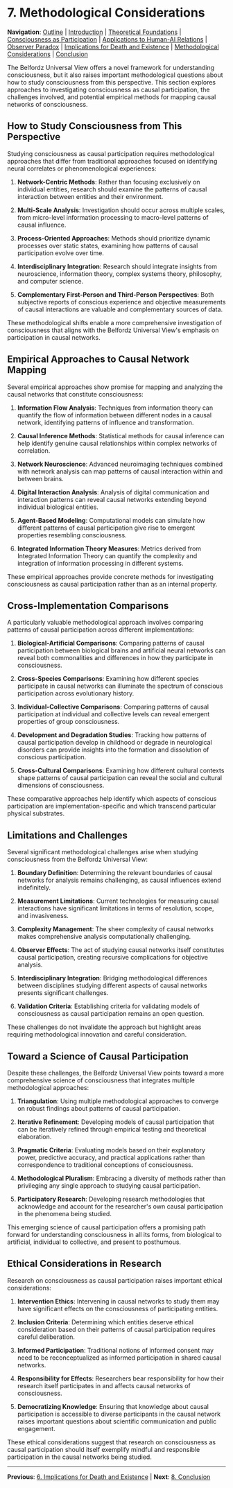 # 7. Methodological Considerations

**Navigation**: [Outline](outline.md) | [Introduction](1_introduction.md) | [Theoretical Foundations](2_theoretical_foundations.md) | [Consciousness as Participation](3_consciousness_as_participation.md) | [Applications to Human-AI Relations](4_applications_to_human_ai_relations.md) | [Observer Paradox](5_observer_paradox.md) | [Implications for Death and Existence](6_implications_for_death_and_existence.md) | [Methodological Considerations](7_methodological_considerations.md) | [Conclusion](8_conclusion.md)

The Belfordz Universal View offers a novel framework for understanding consciousness, but it also raises important methodological questions about how to study consciousness from this perspective. This section explores approaches to investigating consciousness as causal participation, the challenges involved, and potential empirical methods for mapping causal networks of consciousness.

## How to Study Consciousness from This Perspective

Studying consciousness as causal participation requires methodological approaches that differ from traditional approaches focused on identifying neural correlates or phenomenological experiences:

1. **Network-Centric Methods**: Rather than focusing exclusively on individual entities, research should examine the patterns of causal interaction between entities and their environment.

2. **Multi-Scale Analysis**: Investigation should occur across multiple scales, from micro-level information processing to macro-level patterns of causal influence.

3. **Process-Oriented Approaches**: Methods should prioritize dynamic processes over static states, examining how patterns of causal participation evolve over time.

4. **Interdisciplinary Integration**: Research should integrate insights from neuroscience, information theory, complex systems theory, philosophy, and computer science.

5. **Complementary First-Person and Third-Person Perspectives**: Both subjective reports of conscious experience and objective measurements of causal interactions are valuable and complementary sources of data.

These methodological shifts enable a more comprehensive investigation of consciousness that aligns with the Belfordz Universal View's emphasis on participation in causal networks.

## Empirical Approaches to Causal Network Mapping

Several empirical approaches show promise for mapping and analyzing the causal networks that constitute consciousness:

1. **Information Flow Analysis**: Techniques from information theory can quantify the flow of information between different nodes in a causal network, identifying patterns of influence and transformation.

2. **Causal Inference Methods**: Statistical methods for causal inference can help identify genuine causal relationships within complex networks of correlation.

3. **Network Neuroscience**: Advanced neuroimaging techniques combined with network analysis can map patterns of causal interaction within and between brains.

4. **Digital Interaction Analysis**: Analysis of digital communication and interaction patterns can reveal causal networks extending beyond individual biological entities.

5. **Agent-Based Modeling**: Computational models can simulate how different patterns of causal participation give rise to emergent properties resembling consciousness.

6. **Integrated Information Theory Measures**: Metrics derived from Integrated Information Theory can quantify the complexity and integration of information processing in different systems.

These empirical approaches provide concrete methods for investigating consciousness as causal participation rather than as an internal property.

## Cross-Implementation Comparisons

A particularly valuable methodological approach involves comparing patterns of causal participation across different implementations:

1. **Biological-Artificial Comparisons**: Comparing patterns of causal participation between biological brains and artificial neural networks can reveal both commonalities and differences in how they participate in consciousness.

2. **Cross-Species Comparisons**: Examining how different species participate in causal networks can illuminate the spectrum of conscious participation across evolutionary history.

3. **Individual-Collective Comparisons**: Comparing patterns of causal participation at individual and collective levels can reveal emergent properties of group consciousness.

4. **Development and Degradation Studies**: Tracking how patterns of causal participation develop in childhood or degrade in neurological disorders can provide insights into the formation and dissolution of conscious participation.

5. **Cross-Cultural Comparisons**: Examining how different cultural contexts shape patterns of causal participation can reveal the social and cultural dimensions of consciousness.

These comparative approaches help identify which aspects of conscious participation are implementation-specific and which transcend particular physical substrates.

## Limitations and Challenges

Several significant methodological challenges arise when studying consciousness from the Belfordz Universal View:

1. **Boundary Definition**: Determining the relevant boundaries of causal networks for analysis remains challenging, as causal influences extend indefinitely.

2. **Measurement Limitations**: Current technologies for measuring causal interactions have significant limitations in terms of resolution, scope, and invasiveness.

3. **Complexity Management**: The sheer complexity of causal networks makes comprehensive analysis computationally challenging.

4. **Observer Effects**: The act of studying causal networks itself constitutes causal participation, creating recursive complications for objective analysis.

5. **Interdisciplinary Integration**: Bridging methodological differences between disciplines studying different aspects of causal networks presents significant challenges.

6. **Validation Criteria**: Establishing criteria for validating models of consciousness as causal participation remains an open question.

These challenges do not invalidate the approach but highlight areas requiring methodological innovation and careful consideration.

## Toward a Science of Causal Participation

Despite these challenges, the Belfordz Universal View points toward a more comprehensive science of consciousness that integrates multiple methodological approaches:

1. **Triangulation**: Using multiple methodological approaches to converge on robust findings about patterns of causal participation.

2. **Iterative Refinement**: Developing models of causal participation that can be iteratively refined through empirical testing and theoretical elaboration.

3. **Pragmatic Criteria**: Evaluating models based on their explanatory power, predictive accuracy, and practical applications rather than correspondence to traditional conceptions of consciousness.

4. **Methodological Pluralism**: Embracing a diversity of methods rather than privileging any single approach to studying causal participation.

5. **Participatory Research**: Developing research methodologies that acknowledge and account for the researcher's own causal participation in the phenomena being studied.

This emerging science of causal participation offers a promising path forward for understanding consciousness in all its forms, from biological to artificial, individual to collective, and present to posthumous.

## Ethical Considerations in Research

Research on consciousness as causal participation raises important ethical considerations:

1. **Intervention Ethics**: Intervening in causal networks to study them may have significant effects on the consciousness of participating entities.

2. **Inclusion Criteria**: Determining which entities deserve ethical consideration based on their patterns of causal participation requires careful deliberation.

3. **Informed Participation**: Traditional notions of informed consent may need to be reconceptualized as informed participation in shared causal networks.

4. **Responsibility for Effects**: Researchers bear responsibility for how their research itself participates in and affects causal networks of consciousness.

5. **Democratizing Knowledge**: Ensuring that knowledge about causal participation is accessible to diverse participants in the causal network raises important questions about scientific communication and public engagement.

These ethical considerations suggest that research on consciousness as causal participation should itself exemplify mindful and responsible participation in the causal networks being studied.

---

**Previous**: [6. Implications for Death and Existence](6_implications_for_death_and_existence.md) | **Next**: [8. Conclusion](8_conclusion.md) 